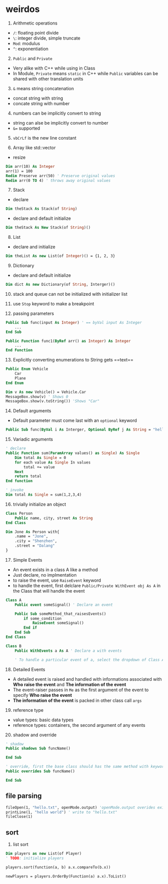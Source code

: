 [//]: # (#vb #visual basic)

# weirdos
1. Arithmetic operations
- `/`: floating point divide
- `\`: integer divide, simple truncate
- `Mod`: modulus
- `^`: exponentiation

2. `Public` and `Private`
- Very alike with C++ while using in Class
- In Module, `Private` means `static` in C++ while `Public` variables can be shared with other translation units

3. `&` means string concatenation
- concat string with string
- concate string with number

4. numbers can be implicitly convert to string
- string can alse be implicitly convert to number
- `&=` supported

5. `vbCrLf` is the new line constant

6. Array like std::vector
- resize
```vb
Dim arr(10) As Integer
arr(1) = 100
Redim Preserve arr(50) ' Preserve original values
Redim arr(0 TO 4) ' throws away original values
```

7. Stack
- declare
```vb
Dim theStack As Stack(of String)
```
- declare and default initialize
```vb
Dim theStack As New Stack(of String)()
```

8. List
- declare and initialize
```vb
Dim theList As new List(of Integer)() = {1, 2, 3}
```

9. Dictionary
- declare and default initialize
```vb
Dim dict As new Dictionary(of String, Interger)()
```

10. stack and queue can not be initialized with initializer list

11. use `Stop` keyword to make a breakpoint

12. passing parameters
```vb
Public Sub func(input As Integer) ' == byVal input As Integer
    ...
End Sub

Public Function func1(ByRef arr() as Integer) As Integer
    ...
End Function
```

13. Explicitly converting enumerations to String gets ==text==
```vb
Public Enum Vehicle
    Car
    Plane
End Enum

Dim v As new Vehicle() = Vehicle.Car
MessageBox.show(v) ' Shows 0
MessageBox.show(v.toString()) 'Shows "Car"
```

14. Default arguments
- Default parameter must come last with an `optional` keyword
```vb
Public Sub func(ByVal i As Interger, Optional ByRef j As String = "hello")
```

15. Variadic arguments
```vb
' declare
Public Function sum(ParamArray values() as Single) As Single
    Dim total As Single = 0
    for each value As Single In values
        total += value
    Next
    return total
End function

' invoke
Dim total As Single = sum(1,2,3,4)
```

16. trivially initialize an object
```vb
Class Person
    Public name, city, street As String
End Class

Dim Jone As Person with{
    .name = "Jone",
    .city = "Shenzhen",
    .street = "Dalang"
}
```

17. Simple Events
- An event exists in a class A like a method
- Just declare, no implmentation
- to raise the event, use `RaiseEvent` keyword
- to handle the event, first delclare `Public/Private WithEvent obj As A` in the Class that will handle the event
```vb
Class A
    Public event someSignal() ' Declare an event

    Public Sub someMethod_that_raisesEvents()
        if some_condition
            RaiseEvent someSignal()
        End if
    End Sub
End Class

Class B
    Public WithEvents a As A ' Declare a with events

    ' To handle a particular event of a, select the dropdown of Class A then select that event
```

18. Detailed Events
- A detailed event is raised and handled with informations associated with **Who raise the event** and **The information of the event**
- The event-raiser passes in `Me` as the first argument of the event to specify **Who raise the event**
- **The information of the event** is packed in other class call `args`

19. reference type
- value types: basic data types
- reference types: containers, the second argument of any events

20. shadow and override
```vb
' shadow
Public shadows Sub funcName()

End Sub

' override, first the base class should has the same method with keyword `overridable`
Public overrides Sub funcName()

End Sub
```


## file parsing
```vb
fileOpen(1, "hello.txt", openMode.output) 'openMode.output overides existing file
printLine(1, "hello world") ' write to "hello.txt"
fileClose(1)
```

## sort
1. list sort
```vb
Dim players as new List(of Player)
' TODO: initialize players

players.sort(function(a, b) a.x.compareTo(b.x))
```
```vb
newPlayers = players.OrderBy(Function(a) a.x).ToList()
```